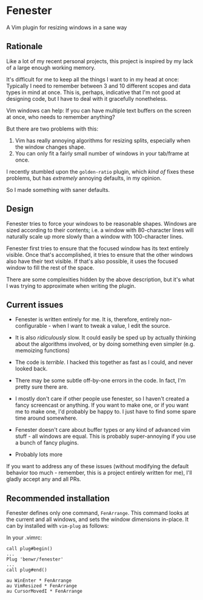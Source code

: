 # Fenester

A Vim plugin for resizing windows in a sane way

## Rationale

Like a lot of my recent personal projects, this project
is inspired by my lack of a large enough working memory.

It's difficult for me to keep all the things I want to
in my head at once: Typically I need to remember
between 3 and 10 different scopes and data types
in mind at once. This is, perhaps, indicative that
I'm not good at designing code, but I have to deal
with it gracefully nonetheless.

Vim windows can help: If you can have multiple text
buffers on the screen at once, who needs to remember
anything?

But there are two problems with this:

1. Vim has really annoying algorithms for resizing
splits, especially when the window changes shape.
2. You can only fit a fairly small number of windows
in your tab/frame at once.

I recently stumbled upon the `golden-ratio` plugin,
which _kind of_ fixes these problems, but has
_extremely_ annoying defaults, in my opinion.

So I made something with saner defaults.


## Design

Fenester tries to force your windows to be reasonable
shapes. Windows are sized according to their contents;
i.e. a window with 80-character lines will naturally
scale up more slowly than a window with 100-character
lines.

Fenester first tries to ensure that the focused window
has its text entirely visible. Once that's accomplished,
it tries to ensure that the other windows also have
their text visible. If that's also possible, it uses
the focused window to fill the rest of the space.

There are some complexities hidden by the above
description, but it's what I was trying to approximate
when writing the plugin.

## Current issues

* Fenester is written entirely for me. It is, therefore,
entirely non-configurable - when I want to tweak
a value, I edit the source.

* It is also _ridiculously_ slow. It could easily be
sped up by actually thinking about the algorithms
involved, or by doing something even simpler (e.g.
memoizing functions)

* The code is *terrible*. I hacked this together as
fast as I could, and never looked back.

* There may be some subtle off-by-one errors in the code.
In fact, I'm pretty sure there are.

* I mostly don't care if other people use fenester,
so I haven't created a fancy screencast or anything.
If you want to make one, or if you want me to make one,
I'd probably be happy to. I just have to find some spare
time around somewhere.

* Fenester doesn't care about buffer types or any kind of
advanced vim stuff - all windows are equal. This is probably
super-annoying if you use a bunch of fancy plugins.

* Probably lots more

If you want to address any of these issues (without
modifying the default behavior too much - remember,
this is a project entirely written for me), I'll gladly
accept any and all PRs.


## Recommended installation

Fenester defines only one command, `FenArrange`. This
command looks at the current and all windows, and
sets the window dimensions in-place. It can by
installed with `vim-plug` as follows:

In your .vimrc:

```vim
call plug#begin()
...
Plug 'benwr/fenester'
...
call plug#end()

au WinEnter * FenArrange
au VimResized * FenArrange
au CursorMovedI * FenArrange
```
